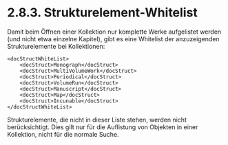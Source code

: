 # 2.8.3. Strukturelement-Whitelist

Damit beim Öffnen einer Kollektion nur komplette Werke aufgelistet werden \(und nicht etwa einzelne Kapitel\), gibt es eine Whitelist der anzuzeigenden Strukturelemente bei Kollektionen:

```markup
<docStructWhiteList>
    <docStruct>Monograph</docStruct>
    <docStruct>MultiVolumeWork</docStruct>
    <docStruct>Periodical</docStruct>
    <docStruct>VolumeRun</docStruct>
    <docStruct>Manuscript</docStruct>
    <docStruct>Map</docStruct>
    <docStruct>Incunable</docStruct>
</docStructWhiteList>
```

Strukturelemente, die nicht in dieser Liste stehen, werden nicht berücksichtigt. Dies gilt nur für die Auflistung von Objekten in einer Kollektion, nicht für die normale Suche.

